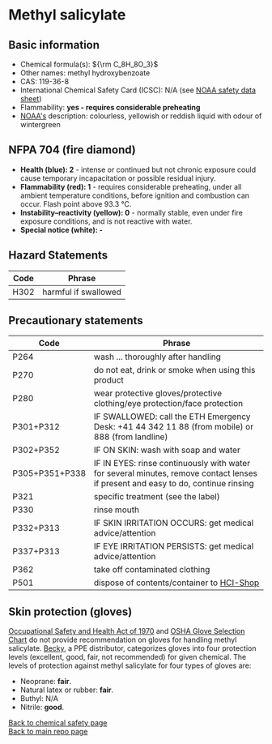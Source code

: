 # Methyl salicylate

## Basic information

- Chemical formula(s): ${\rm C_8H_8O_3}$
- Other names: methyl hydroxybenzoate
- CAS: 119-36-8
- International Chemical Safety Card (ICSC): N/A (see [NOAA safety data sheet](https://cameochemicals.noaa.gov/chemical/17825))
 - Flammability: **yes - requires considerable preheating**
- [NOAA's](https://cameochemicals.noaa.gov/chemical/17825) description: colourless, yellowish or reddish liquid with odour of wintergreen

## NFPA 704 (fire diamond)

- **Health (blue): 2** - intense or continued but not chronic exposure could cause temporary incapacitation or possible residual injury.
- **Flammability (red): 1** - requires considerable preheating, under all ambient temperature conditions, before ignition and combustion can occur. Flash point above 93.3 °C.
- **Instability–reactivity (yellow): 0** - normally stable, even under fire exposure conditions, and is not reactive with water.
- **Special notice (white): -**

## Hazard Statements

| Code | Phrase               |
| ---- | -------------------- |
| H302 | harmful if swallowed |

## Precautionary statements

| Code           | Phrase                                                                                                                           |
| -------------- | -------------------------------------------------------------------------------------------------------------------------------- |
| P264           | wash ... thoroughly after handling                                                                                               |
| P270           | do not eat, drink or smoke when using this product                                                                               |
| P280           | wear protective gloves/protective clothing/eye protection/face protection                                                        |
| P301+P312      | IF SWALLOWED: call the ETH Emergency Desk: +41 44 342 11 88 (from mobile) or 888 (from landline)                                 |
| P302+P352      | IF ON SKIN: wash with soap and water                                                                                             |
| P305+P351+P338 | IF IN EYES: rinse continuously with water for several minutes, remove contact lenses if present and easy to do, continue rinsing |
| P321           | specific treatment (see the label)                                                                                               |
| P330           | rinse mouth                                                                                                                      |
| P332+P313      | IF SKIN IRRITATION OCCURS: get medical advice/attention                                                                          |
| P337+P313      | IF EYE IRRITATION PERSISTS: get medical advice/attention                                                                         |
| P362           | take off contaminated clothing                                                                                                   |
| P501           | dispose of contents/container to [HCI-Shop](https://hci-shop.ethz.ch/en/)                                                        |

## Skin protection (gloves)

[Occupational Safety and Health Act of 1970](https://www.osha.gov/sites/default/files/publications/osha3151.pdf) and [OSHA Glove Selection Chart](https://safety.fsu.edu/safety_manual/OSHA%20Glove%20Selection%20Chart.pdf) do not provide recommendation on gloves for handling methyl salicylate. [Becky](https://becky.ee/useful-articles/chemical-resistance-table-for-gloves/?lang=en), a PPE distributor, categorizes gloves into four protection levels (excellent, good, fair, not recommended) for given chemical. The levels of protection against methyl salicylate for four types of gloves are:

- Neoprane: **fair**.
- Natural latex or rubber: **fair**.
- Buthyl: N/A
- Nitrile: **good**.

[Back to chemical safety page](https://github.com/Global-Health-Engineering/group-safety/tree/main/02-chemical-safety)  
[Back to main repo page](https://github.com/Global-Health-Engineering/group-safety)
